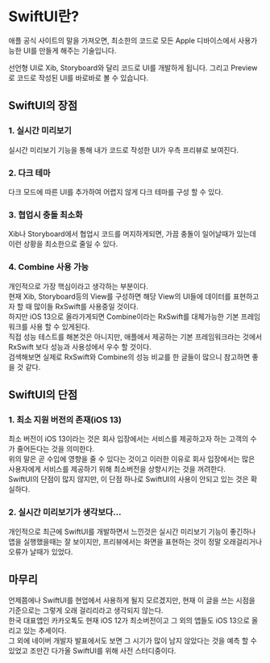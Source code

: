 # SwiftUI란?
애플 공식 사이트의 말을 가져오면, 최소한의 코드로 모든 Apple 디바이스에서 사용가능한 UI를 만들게 해주는 기술입니다.  

선언형 UI로 Xib, Storyboard와 달리 코드로 UI를 개발하게 됩니다.
그리고 Preview로 코드로 작성된 UI를 바로바로 볼 수 있습니다.  

## SwiftUI의 장점
### 1. 실시간 미리보기
실시간 미리보기 기능을 통해 내가 코드로 작성한 UI가 우측 프리뷰로 보여진다.

### 2. 다크 테마
다크 모드에 따른 UI를 추가하여 어렵지 않게 다크 테마를 구성 할 수 있다.

### 3. 협업시 충돌 최소화
Xib나 Storyboard에서 협업시 코드를 머지하게되면, 가끔 충돌이 일어날때가 있는데 이런 상황을 최소한으로 줄일 수 있다.

### 4. Combine 사용 가능
개인적으로 가장 핵심이라고 생각하는 부분이다.  
현재 Xib, Storyboard등의 View를 구성하면 해당 View의 UI들에 데이터를 표현하고자 할 때 많이들 RxSwift를 사용중일 것이다.  
하지만 iOS 13으로 올라가게되면 Combine이라는 RxSwift를 대체가능한 기본 프레임워크를 사용 할 수 있게된다.  
직접 성능 테스트를 해본것은 아니지만, 애플에서 제공하는 기본 프레임워크라는 것에서 RxSwift 보다 성능과 사용성에서 우수 할 것이다.  
검색해보면 실제로 RxSwift와 Combine의 성능 비교를 한 글들이 많으니 참고하면 좋을 것 같다.  

## SwiftUI의 단점
### 1. 최소 지원 버전의 존재(iOS 13)
최소 버전이 iOS 13이라는 것은 회사 입장에서는 서비스를 제공하고자 하는 고객의 수가 줄어든다는 것을 의미한다.  
위의 말은 곧 수입에 영향을 줄 수 있다는 것이고 이러한 이유로 회사 입장에서는 많은 사용자에게 서비스를 제공하기 위해 최소버전을 상향시키는 것을 꺼려한다.  
SwiftUI의 단점이 많지 않지만, 이 단점 하나로 SwiftUI의 사용이 안되고 있는 것은 확실하다.

### 2. 실시간 미리보기가 생각보다...
개인적으로 최근에 SwiftUI를 개발하면서 느낀것은 실시간 미리보기 기능이 좋긴하나 앱을 실행했을때는 잘 보이지만, 프리뷰에서는 화면을 표현하는 것이 정말 오래걸리거나 오류가 날때가 있었다.  

## 마무리
언제쯤에나 SwiftUI를 현업에서 사용하게 될지 모르겠지만, 현재 이 글을 쓰는 시점을 기준으로는 그렇게 오래 걸리리라고 생각되지 않는다.  
한국 대표앱인 카카오톡도 현재 iOS 12가 최소버전이고 그 외의 앱들도 iOS 13으로 올리고 있는 추세이다.  
그 외에 네이버 개발자 발표에서도 보면 그 시기가 많이 남지 않았다는 것을 예측 할 수 있었고 조만간 다가올 SwiftUI를 위해 사전 스터디중이다.
